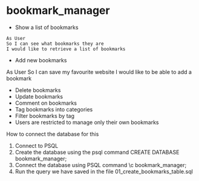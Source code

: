 # bookmark_manager

- Show a list of bookmarks
```
As User
So I can see what bookmarks they are
I would like to retrieve a list of bookmarks
```

- Add new bookmarks

As User
So I can save my favourite website
I would like to be able to add a bookmark

- Delete bookmarks
- Update bookmarks
- Comment on bookmarks
- Tag bookmarks into categories
- Filter bookmarks by tag
- Users are restricted to manage only their own bookmarks

How to connect the database for this
1. Connect to PSQL
2. Create the database using the psql command CREATE DATABASE bookmark_manager;
3. Connect the database using PSQL command \c bookmark_manager;
4. Run the query we have saved in the file 01_create_bookmarks_table.sql
